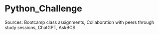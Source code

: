 # Python_Challenge

Sources: Bootcamp class assignments, Collaboration with peers through study sessions, ChatGPT, AskBCS
